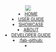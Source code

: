 <header>
  <link rel="stylesheet" href="../css/main.css">
  <navbar type="inverse">
    <a slot="brand" href="https://markbind.org/index.html" title="Home" class="navbar-brand"><img src="../images/logo-darkbackground.png" height="20" /></a>
    <li><a href="https://markbind.org/index.html" class="nav-link">HOME</a></li>
    <li><a href="https://markbind.org/userGuide/index.html" class="nav-link">USER GUIDE</a></li>
    <li><a href="https://markbind.org/showcase.html" class="nav-link">SHOWCASE</a></li>
    <li><a href="https://markbind.org/about.html" class="nav-link">ABOUT</a></li>
    <li><a href="../devGuide/index.html" class="nav-link">DEVELOPER GUIDE</a></li>
    <li>
      <a href="https://github.com/MarkBind/markbind" target="_blank" class="nav-link"><md>:fab-github:</md></a>
    </li>
    <li slot="right">
      <form class="navbar-form">
        <searchbar :data="searchData" placeholder="Search" :on-hit="searchCallback" menu-align-right></searchbar>
      </form>
    </li>
  </navbar>
</header>
